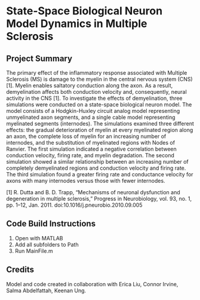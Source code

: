# State-Space Biological Neuron Model Dynamics in Multiple Sclerosis

## Project Summary

The primary effect of the inflammatory response associated with Multiple Sclerosis (MS) is damage to the myelin in the central nervous system (CNS) [1]. Myelin enables saltatory conduction along the axon. As a result, demyelination affects both conduction velocity and, consequently, neural activity in the CNS [1]. To investigate the effects of demyelination, three simulations were conducted on a state-space biological neuron model. The model consists of a Hodgkin-Huxley circuit analog model representing unmyelinated axon segments, and a single cable model representing myelinated segments (internodes). The simulations examined three different effects: the gradual deterioration of myelin at every myelinated region along an axon, the complete loss of myelin for an increasing number of internodes, and the substitution of myelinated regions with Nodes of Ranvier. The first simulation indicated a negative correlation between conduction velocity, firing rate, and myelin degradation. The second simulation showed a similar relationship between an increasing number of completely demyelinated regions and conduction velocity and firing rate. The third simulation found a greater firing rate and conductance velocity for axons with many internodes versus those with fewer internodes. 

[1] R. Dutta and B. D. Trapp, “Mechanisms of neuronal dysfunction and degeneration in multiple sclerosis,” Progress in Neurobiology, vol. 93, no. 1, pp. 1–12, Jan. 2011. doi:10.1016/j.pneurobio.2010.09.005

## Code Build Instructions

1. Open with MATLAB
2. Add all subfolders to Path
3. Run MainFile.m

## Credits

Model and code created in collaboration with Erica Liu, Connor Irvine, Salma Abdelfattah, Keenan Ung.
